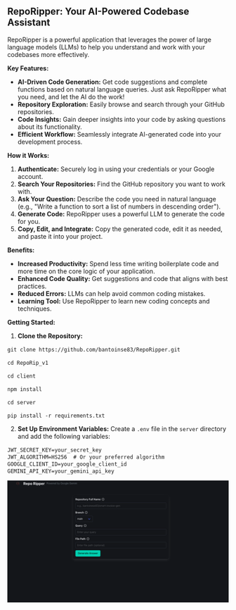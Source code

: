 ## RepoRipper: Your AI-Powered Codebase Assistant

RepoRipper is a powerful application that leverages the power of large language models (LLMs) to help you understand and
work with your codebases more effectively.

**Key Features:**

- **AI-Driven Code Generation:** Get code suggestions and complete functions based on natural language queries. Just ask
  RepoRipper what you need, and let the AI do the work!
- **Repository Exploration:** Easily browse and search through your GitHub repositories.
- **Code Insights:** Gain deeper insights into your code by asking questions about its functionality.
- **Efficient Workflow:** Seamlessly integrate AI-generated code into your development process.

**How it Works:**

1. **Authenticate:** Securely log in using your credentials or your Google account.
2. **Search Your Repositories:** Find the GitHub repository you want to work with.
3. **Ask Your Question:** Describe the code you need in natural language (e.g., "Write a function to sort a list of
   numbers in descending order").
4. **Generate Code:** RepoRipper uses a powerful LLM to generate the code for you.
5. **Copy, Edit, and Integrate:** Copy the generated code, edit it as needed, and paste it into your project.

**Benefits:**

- **Increased Productivity:** Spend less time writing boilerplate code and more time on the core logic of your
  application.
- **Enhanced Code Quality:** Get suggestions and code that aligns with best practices.
- **Reduced Errors:** LLMs can help avoid common coding mistakes.
- **Learning Tool:** Use RepoRipper to learn new coding concepts and techniques.

**Getting Started:**

1. **Clone the Repository:**

```
git clone https://github.com/bantoinse83/RepoRipper.git
```
```
cd RepoRip_v1
```
```
cd client
```
```
npm install
```

```
cd server
```
```
pip install -r requirements.txt
```
2. **Set Up Environment Variables:** Create a `.env` file in the `server` directory and add the following variables:

```
JWT_SECRET_KEY=your_secret_key
JWT_ALGORITHM=HS256  # Or your preferred algorithm
GOOGLE_CLIENT_ID=your_google_client_id
GEMINI_API_KEY=your_gemini_api_key
```

![image](server/core/ss.png) 